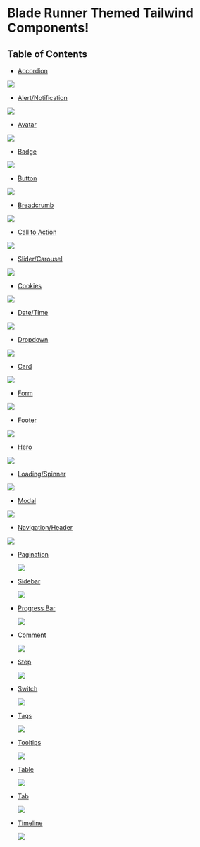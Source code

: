 # Blade Runner Themed Tailwind Components! 

## Table of Contents

*   [Accordion](https://github.com/martyjacobsdev/Blade-Runner-Tailwind/blob/main/Accordion.html)

![](Resources/Preview/Accordion.png)

*   [Alert/Notification](https://github.com/martyjacobsdev/Blade-Runner-Tailwind/blob/main/Alerts.html)

![](Resources/Preview/Alerts.png)

*   [Avatar](https://github.com/martyjacobsdev/Blade-Runner-Tailwind/blob/main/Avatar.html)

![](Resources/Preview/Avatar.png)

*   [Badge](https://github.com/martyjacobsdev/Blade-Runner-Tailwind/blob/main/Badges.html)

![](Resources/Preview/Badges.png)
  
*   [Button](https://github.com/martyjacobsdev/Blade-Runner-Tailwind/blob/main/Button.html)

![](Resources/Preview/Button.png)

*   [Breadcrumb](https://github.com/martyjacobsdev/Blade-Runner-Tailwind/blob/main/Breadcrumb.html)

![](Resources/Preview/Breadcrumb.png)

*   [Call to Action](https://github.com/martyjacobsdev/Blade-Runner-Tailwind/blob/main/CallToAction.html)

![](Resources/Preview/CallToAction.png)

*   [Slider/Carousel](https://github.com/martyjacobsdev/Blade-Runner-Tailwind/blob/main/Slider.html)

![](Resources/Preview/Slider.png)

*   [Cookies](https://github.com/martyjacobsdev/Blade-Runner-Tailwind/blob/main/Cookies.html)

![](Resources/Preview/Cookies.png)

*   [Date/Time](https://github.com/martyjacobsdev/Blade-Runner-Tailwind/blob/main/DateTime.html)

![](Resources/Preview/DateTimePicker.png)

*   [Dropdown](https://github.com/martyjacobsdev/Blade-Runner-Tailwind/blob/main/Dropdown.html)

![](Resources/Preview/Dropdown.png)


*   [Card](https://github.com/martyjacobsdev/Blade-Runner-Tailwind/blob/main/Card.html)

![](Resources/Preview/card.png)


*   [Form](https://github.com/martyjacobsdev/Blade-Runner-Tailwind/blob/main/Form.html)

![](Resources/Preview/Form.png)


*   [Footer](https://github.com/martyjacobsdev/Blade-Runner-Tailwind/blob/main/Footer.html)

![](Resources/Preview/Footer.png)


*   [Hero](https://github.com/martyjacobsdev/Blade-Runner-Tailwind/blob/main/Hero.html)

![](Resources/Preview/Hero.png)


*   [Loading/Spinner](https://github.com/martyjacobsdev/Blade-Runner-Tailwind/blob/main/Spinner.html)

  ![](Resources/Preview/Spinner.gif)


*   [Modal](https://github.com/martyjacobsdev/Blade-Runner-Tailwind/blob/main/Modal.html)

  ![](Resources/Preview/Modal.png)


*   [Navigation/Header](https://github.com/martyjacobsdev/Blade-Runner-Tailwind/blob/main/Navigation.html)

  ![](Resources/Preview/Navigation.png)


*   [Pagination](https://github.com/martyjacobsdev/Blade-Runner-Tailwind/blob/main/Pagination.html)
  
    ![](Resources/Preview/Pagination.png)


*   [Sidebar](https://github.com/martyjacobsdev/Blade-Runner-Tailwind/blob/main/Sidebar.html)

    ![](Resources/Preview/Sidebar.png)


*   [Progress Bar](https://github.com/martyjacobsdev/Blade-Runner-Tailwind/blob/main/ProgressBar.html)

    ![](Resources/Preview/ProgressBar.png)


*   [Comment](https://github.com/martyjacobsdev/Blade-Runner-Tailwind/blob/main/Comment.html)

    ![](Resources/Preview/Comment.png)


*   [Step](https://github.com/martyjacobsdev/Blade-Runner-Tailwind/blob/main/Steps.html)

    ![](Resources/Preview/Steps.png)


*   [Switch](https://github.com/martyjacobsdev/Blade-Runner-Tailwind/blob/main/Switch.html)

    ![](Resources/Preview/Toggle.png)


*   [Tags](https://github.com/martyjacobsdev/Blade-Runner-Tailwind/blob/main/Tags.html)

    ![](Resources/Preview/Tags.png)


*   [Tooltips](https://github.com/martyjacobsdev/Blade-Runner-Tailwind/blob/main/Tooltip.html)

    ![](Resources/Preview/Tooltip.png)


*   [Table](https://github.com/martyjacobsdev/Blade-Runner-Tailwind/blob/main/Table.html)

    ![](Resources/Preview/Table.png)


*   [Tab](https://github.com/martyjacobsdev/Blade-Runner-Tailwind/blob/main/Tab.html)

    ![](Resources/Preview/Tabs.png)


*   [Timeline](https://github.com/martyjacobsdev/Blade-Runner-Tailwind/blob/main/Timeline.html)


    ![](Resources/Preview/Timeline.png)
